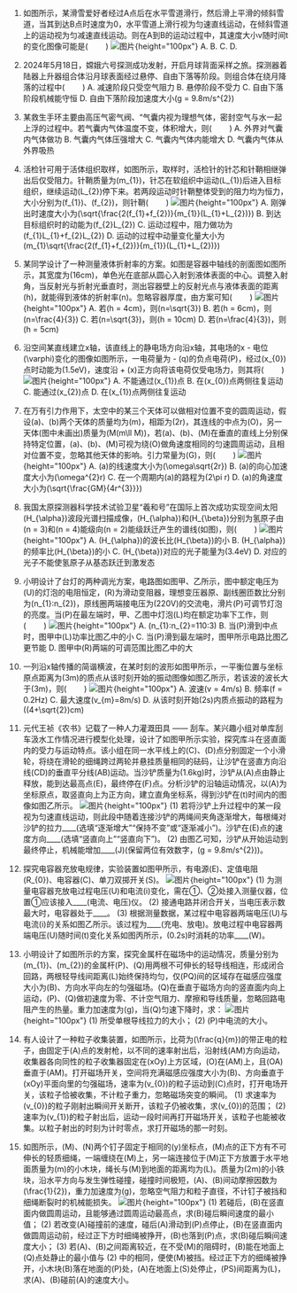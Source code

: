 1. 如图所示，某滑雪爱好者经过A点后在水平雪道滑行，然后滑上平滑的倾斜雪道，当其到达B点时速度为0，水平雪道上滑行视为匀速直线运动，在倾斜雪道上的运动视为匀减速直线运动。则在A到B的运动过程中，其速度大小v随时间t的变化图像可能是($\qquad$)
![图片](../Teyian_p_附件/附件/2024年高考重庆卷物理真题/img_1_1_23750781.png){height="100px"}
A. 
B. 
C. 
D. 

2. 2024年5月18日，嫦娥六号探测成功发射，开启月球背面采样之旅。探测器着陆器上升器组合体沿月球表面经过悬停、自由下落等阶段。则组合体在绕月降落的过程中($\qquad$)
A. 减速阶段只受空气阻力
B. 悬停阶段不受力
C. 自由下落阶段机械能守恒
D. 自由下落阶段加速度大小\(g = 9.8m/s^{2}\)

3. 某救生手环主要由高压气密气阀、“气囊内视为理想气体，密封空气与水一起上浮的过程中。若气囊内气体温度不变，体积增大，则($\qquad$)
A. 外界对气囊内气体做功
B. 气囊内气体压强增大
C. 气囊内气体内能增大
D. 气囊内气体从外界吸热

4. 活检针可用于活体组织取样，如图所示，取样时，活检针的针芯和针鞘相继弹出后仅受阻力。针鞘质量为\(m_{1}\)，针芯在软组织中运动\(L_{1}\)后进入目标组织，继续运动\(L_{2}\)停下来。若两段运动时针鞘整体受到的阻力均为恒力，大小分别为\(f_{1}\)、\(f_{2}\)，则针鞘($\qquad$)
![图片](../Teyian_p_附件/附件/2024年高考重庆卷物理真题/img_4_1_23750784.png){height="100px"}
A. 刚弹出时速度大小为\(\sqrt{\frac{2(f_{1}+f_{2})}{m_{1}}(L_{1}+L_{2})}\)
B. 到达目标组织时的动能为\(f_{2}L_{2}\)
C. 运动过程中，阻力做功为\(f_{1}L_{1}+f_{2}L_{2}\)
D. 运动的过程中动量变化量大小为\(m_{1}\sqrt{\frac{2(f_{1}+f_{2})}{m_{1}}(L_{1}+L_{2})}\)

5. 某同学设计了一种测量液体折射率的方案。如图是容器中轴线的剖面图如图所示，其宽度为\(16cm\)，单色光在底部从圆心入射到液体表面的中心。调整入射角，当反射光与折射光垂直时，测出容器壁上的反射光点与液体表面的距离\(h\)，就能得到液体的折射率\(n\)。忽略容器厚度，由方案可知($\qquad$)
![图片](../Teyian_p_附件/附件/2024年高考重庆卷物理真题/img_5_1_23750785.png){height="100px"}
A. 若\(h = 4cm\)，则\(n=\sqrt{3}\)
B. 若\(h = 6cm\)，则\(n=\frac{4}{3}\)
C. 若\(n=\sqrt{3}\)，则\(h = 10cm\)
D. 若\(n=\frac{4}{3}\)，则\(h = 5cm\)

6. 沿空间某直线建立x轴，该直线上的静电场方向沿x轴，其电场的x - 电位\(\varphi\)变化的图像如图所示，一电荷量为 - \(q\)的负点电荷\(P\)，经过\(x_{0}\)点时动能为\(1.5eV\)，速度沿 + \(x\)正方向将该电荷仅受电场力，则其将($\qquad$)
![图片](../Teyian_p_附件/附件/2024年高考重庆卷物理真题/img_6_1_23750786.png){height="100px"}
A. 不能通过\(x_{1}\)点
B. 在\(x_{0}\)点两侧往复运动
C. 能通过\(x_{2}\)点
D. 在\(x_{1}\)点两侧往复运动

7. 在万有引力作用下，太空中的某三个天体可以做相对位置不变的圆周运动，假设\(a\)、\(b\)两个天体的质量均为\(m\)，相距为\(2r\)，其连线的中点为\(O\)，另一天体(图中未画出)质量为\(M(m\ll M)\)，若\(a\)、\(b\)、\(M\)在垂直的直线上分别保持特定位置，\(a\)、\(b\)、\(M\)可视为绕\(O\)做角速度相同的匀速圆周运动，且相对位置不变，忽略其他天体的影响。引力常量为\(G\)，则($\qquad$)
![图片](../Teyian_p_附件/附件/2024年高考重庆卷物理真题/img_7_1_23750787.png){height="100px"}
A. \(a\)的线速度大小为\(\omega\sqrt{2r}\)
B. \(a\)的向心加速度大小为\(\omega^{2}r\)
C. 在一个周期内\(a\)的路程为\(2\pi r\)
D. \(a\)的角速度大小为\(\sqrt{\frac{GM}{4r^{3}}}\)

8. 我国太原探测器科学技术试验卫星“羲和号”在国际上首次成功实现空间太阳\(H_{\alpha}\)波段光谱扫描成像，\(H_{\alpha}\)和\(H_{\beta}\)分别为氢原子由\(n = 3\)和\(n = 4\)能级向\(n = 2\)能级跃迁产生的谱线(如图)，则($\qquad$)
![图片](../Teyian_p_附件/附件/2024年高考重庆卷物理真题/img_8_1_23750788.png){height="100px"}
A. \(H_{\alpha}\)的波长比\(H_{\beta}\)的小
B. \(H_{\alpha}\)的频率比\(H_{\beta}\)的小
C. \(H_{\beta}\)对应的光子能量为\(3.4eV\)
D. 对应的光子不能使氢原子从基态跃迁到激发态

9. 小明设计了台灯的两种调光方案，电路图如图甲、乙所示，图中额定电压为\(U\)的灯泡的电阻恒定，\(R\)为滑动变阻器，理想变压器原、副线圈匝数比分别为\(n_{1}:n_{2}\)，原线圈两端接电压为\(220V\)的交流电，滑片\(P\)可调节灯泡的亮度。当\(P\)在最左端时，甲、乙图中灯泡\(L\)均在额定功率下工作，则($\qquad$)
![图片](../Teyian_p_附件/附件/2024年高考重庆卷物理真题/img_9_1_23750789.png){height="100px"}
A. \(n_{1}:n_{2}=110:3\)
B. 当\(P\)滑到中点时，图甲中\(L\)功率比图乙中的小
C. 当\(P\)滑到最左端时，图甲所示电路比图乙更节能
D. 图甲中\(R\)两端的可调范围比图乙中的大

10. 一列沿x轴传播的简谐横波，在某时刻的波形如图甲所示，一平衡位置与坐标原点距离为\(3m\)的质点从该时刻开始的振动图像如图乙所示，若该波的波长大于\(3m\)，则($\qquad$)
![图片](../Teyian_p_附件/附件/2024年高考重庆卷物理真题/img_10_1_23750790.png){height="100px"}
A. 波速\(v = 4m/s\)
B. 频率\(f = 0.2Hz\)
C. 最大速度\(v_{m}=8m/s\)
D. 从该时刻开始\(2s\)内质点振动的路程为\((4+\sqrt{2})cm\)

11. 元代王祯《农书》记载了一种人力灌溉田具 —— 刮车。某兴趣小组对单库刮车汲水工作情况进行模型化处理，设计了如图甲所示实验，探究库斗在竖直面内的受力与运动特点。该小组在同一水平线上的\(C\)、\(D\)点分别固定一个小滑轮，将绕在滑轮的细绳跨过两轮并悬挂质量相同的砝码，让沙铲在竖直方向沿线\(CD\)的垂直平分线\(AB\)运动。当沙铲质量为\(1.6kg\)时，沙铲从\(A\)点由静止释放，能到达最高点\(E\)，最终停在\(F\)点。分析沙铲的沿轴运动情况，以\(A\)为坐标原点，取竖直向上为正方向，建立直角坐标系，得到沙铲在\(t\)时间内的图像如图乙所示。
![图片](../Teyian_p_附件/附件/2024年高考重庆卷物理真题/img_11_1_23750791.png){height="100px"}
(1) 若将沙铲上升过程中的某一段视为匀速直线运动，则此段中随着连接沙铲的两绳间夹角逐渐增大，每根绳对沙铲的拉力____(选填“逐渐增大”“保持不变”或“逐渐减小”)。沙铲在\(E\)点的速度方向____(选填“竖直向上”“竖直向下”)。
(2) 由图乙可知，沙铲从开始运动到最终停止，机械能增加____\(J\)(保留两位有效数字，\(g = 9.8m/s^{2}\))。

12. 探究电容器充放电规律，实验装置如图甲所示，有电源\(E\)、定值电阻\(R_{0}\)、电容器\(C\)、单刀双掷开关\(S\)。
![图片](../Teyian_p_附件/附件/2024年高考重庆卷物理真题/img_12_1_23750792.png){height="100px"}
(1) 为测量电容器充放电过程电压\(U\)和电流\(i\)变化，需在①、②处接入测量仪器，位置①应该接入____(电流、电压)仪。
(2) 接通电路并闭合开关，当电压表示数最大时，电容器处于____。
(3) 根据测量数据，某过程中电容器两端电压\(U\)与电流\(i\)的关系如图乙所示。该过程为____(充电、放电)。放电过程中电容器两端电压\(U\)随时间\(t\)变化关系如图丙所示，\(0.2s\)时消耗的功率____\(W\)。

13. 小明设计了如图所示的方案，探究金属杆在磁场中的运动情况，质量分别为\(m_{1}\)、\(m_{2}\)的金属杆\(P\)、\(Q\)用两根不可伸长的轻导线相连，形成闭合回路，两根轻导线间距离\(L\)始终保持均匀，仅\(PQ\)间的区域存在磁感应强度大小为\(B\)、方向水平向左的匀强磁场。\(Q\)在垂直于磁场方向的竖直面内向上运动，\(P\)、\(Q\)做初速度为零、不计空气阻力、摩擦和导线质量，忽略回路电阻产生的热量。重力加速度为\(g\)，当\(Q\)匀速下降时，求：
![图片](../Teyian_p_附件/附件/2024年高考重庆卷物理真题/img_13_1_23750793.png){height="100px"}
(1) 所受单根导线拉力的大小；
(2) \(P\)中电流的大小。

14. 有人设计了一种粒子收集装置，如图所示，比荷为\(\frac{q}{m}\)的带正电的粒子，由固定于\(A\)点的发射枪，以不同的速率射出后，沿射线\(AM\)方向运动，收集器各向同性的粒子收集器固定在\(xOy\)上方区域，\(O\)在\(AM\)上，且\(OA\)垂直于\(AM\)。打开磁场开关，空间将充满磁感应强度大小为\(B\)、方向垂直于\(xOy\)平面向里的匀强磁场，速率为\(v_{0}\)的粒子运动到\(C\)点时，打开电场开关，该粒子恰被收集，不计粒子重力，忽略磁场突变的瞬间。
(1) 求速率为\(v_{0}\)的粒子刚射出瞬间开关断开，该粒子仍被收集，求\(v_{0}\)的范围；
(2) 速率为\(v_{1}\)的粒子射出后，运动一段时间再打开磁场开关，该粒子也能被收集。以粒子射出的时刻为计时零点，求打开磁场的那一时刻。

15. 如图所示，\(M\)、\(N\)两个钉子固定于相同的\(y\)坐标点，\(M\)点的正下方有不可伸长的轻质细绳，一端缠绕在\(M\)上，另一端连接位于\(M\)正下方放置于水平地面质量为\(m\)的小木块，绳长与\(M\)到地面的距离均为\(L\)。质量为\(2m\)的小铁块，沿水平方向与发生弹性碰撞，碰撞时间极短，\(A\)、\(B\)间动摩擦因数为\(\frac{1}{2}\)，重力加速度为\(g\)，忽略空气阻力和粒子直径，不计钉子被挡和细绳断裂时的机械能损失。
![图片](../Teyian_p_附件/附件/2024年高考重庆卷物理真题/img_15_1_23750795.png){height="100px"}
(1) 若碰后，\(B\)在竖直面内做圆周运动，且能够通过圆周运动最高点，求\(B\)碰后瞬间速度的最小值；
(2) 若改变\(A\)碰撞前的速度，碰后\(A\)滑动到\(P\)点停止，\(B\)在竖直面内做圆周运动前，经过正下方时细绳被挣开，\(B\)也落到\(P\)点，求\(B\)碰后瞬间速度大小；
(3) 若\(A\)、\(B\)之间距离较近，在不受\(M\)的阻碍时，\(B\)能在地面上\(Q\)点处静止的最小值与 (2) 中的相同，便使\(M\)被挡。经过正下方的细绳被挣开，小木块\(B\)落在地面的\(P\)处，\(A\)在地面上\(S\)处停止，\(PS\)间距离为\(L\)，求\(A\)、\(B\)碰前\(A\)的速度大小。 